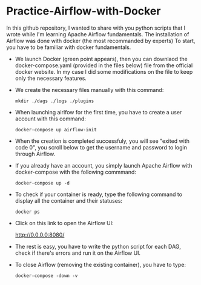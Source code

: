 # Practice-Airflow-with-Docker
In this github repository, I wanted to share with you python scripts that I wrote while I'm learning Apache Airflow fundamentals. 
The installation of Airflow was done with docker (the most recommanded by experts)
To start, you have to be familiar with docker fundamentals.


- We launch Docker (green point appears), then you can downlaod the docker-compose.yaml (provided in the files below) file from the official docker website. In my case I did some modifications on the file to keep only the necessary features.
- We create the necessary files manually with this command:

  ```mkdir ./dags ./logs ./plugins```
- When launching airlfow for the first time, you have to create a user account with this command:
  
  ```docker-compose up airflow-init```
- When the creation is completed successfuly, you will see "exited with code 0", you scroll below to get the username and password to login through Airflow.
- If you already have an account, you simply launch Apache Airflow with docker-compose with the following commmand:
  
  ```docker-compose up -d```
- To check if your container is ready, type the following command to display all the container and their statuses:
  
  ```docker ps```
- Click on this link to open the Airflow UI:
  
  http://0.0.0.0:8080/
- The rest is easy, you have to write the python script for each DAG, check if there's errors and run it on the Airflow UI.
- To close Airflow (removing the existing container), you have to type:

  ```docker-compose -down -v```
